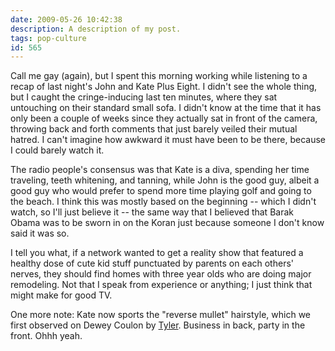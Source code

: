 ```yaml
---
date: 2009-05-26 10:42:38
description: A description of my post.
tags: pop-culture
id: 565
---
```

Call me gay (again), but I spent this morning working while listening to a recap of last night's John and Kate Plus Eight.  I didn't see the whole thing, but I caught the cringe-inducing last ten minutes, where they sat untouching on their standard small sofa.  I didn't know at the time that it has only been a couple of weeks since they actually sat in front of the camera, throwing back and forth comments that just barely veiled their mutual hatred.  I can't imagine how awkward it must have been to be there, because I could barely watch it.

The radio people's consensus was that Kate is a diva, spending her time traveling, teeth whitening, and tanning, while John is the good guy, albeit a good guy who would prefer to spend more time playing golf and going to the beach.  I think this was mostly based on the beginning -- which I didn't watch, so I'll just believe it -- the same way that I believed that Barak Obama was to be sworn in on the Koran just because someone I don't know said it was so.
<!--more-->
I tell you what, if a network wanted to get a reality show that featured a healthy dose of cute kid stuff punctuated by parents on each others' nerves, they should find homes with three year olds who are doing major remodeling.  Not that I speak from experience or anything; I just think that might make for good TV.

One more note:  Kate now sports the "reverse mullet" hairstyle, which we first observed on Dewey Coulon by <a href="http://incoherentblog.com" target="_blank">Tyler</a>.  Business in back, party in the front.  Ohhh yeah.